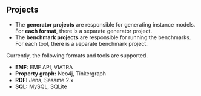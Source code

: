 ## Projects

* The **generator projects** are responsible for generating instance models. For **each format**, there is a separate generator project.
* The **benchmark projects** are responsible for running the benchmarks. For each tool, there is a separate benchmark project.

Currently, the following formats and tools are supported.

* **EMF:** EMF API, VIATRA
* **Property graph:** Neo4j, Tinkergraph
* **RDF:** Jena, Sesame 2.x
* **SQL:** MySQL, SQLite
